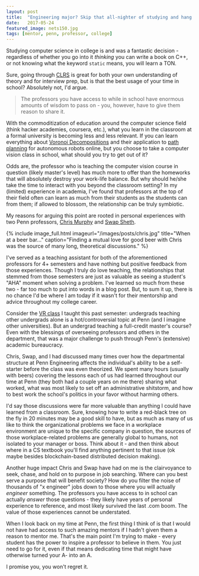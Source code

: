 ```yaml
---
layout: post
title:  "Engineering major? Skip that all-nighter of studying and hang with your profs."
date:   2017-05-24
featured_image: nets150.jpg
tags: [mentor, penn, professor, college]
---
```


Studying computer science in college is and was a fantastic decision - regardless of whether you go into it *thinking* you can write a book on C++, or not knowing what the keyword ```static``` means, you will learn a TON. 

Sure, going through [CLRS](https://mitpress.mit.edu/books/introduction-algorithms) is great for both your own understanding of theory and for interview prep, but is that the best usage of your time in school? Absolutely not, I'd argue. 

>The professors you have access to while in school have enormous amounts of wisdom to pass on - you, however, have to give them reason to share it.

With the commoditization of education around the computer science field (think hacker academies, coursera, etc.), what you learn in the classroom at a formal university is becoming less and less relevant. If you can learn everything about [Voronoi Decompositions](http://paperjs.org/examples/voronoi/) and their application to [path planning](http://www.cs.columbia.edu/~pblaer/projects/path_planner/) for autonomous robots online, but you choose to take a computer vision class in school, what should you try to get out of it?

Odds are, the professor who is teaching the computer vision course in question (likely master's level) has much more to offer than the homeworks that will absolutely destroy your work-life balance. But why should he/she take the time to interact with you beyond the classroom setting? In my (limited) experience in academia, I've found that professors at the top of their field often can learn as much from their students as the students can from them; if allowed to blossom, the relationship can be truly symbiotic. 

My reasons for arguing this point are rooted in personal experiences with two Penn professors, [Chris Murphy](http://seas.upenn.edu/~cdmurphy) and [Swap Sheth](http://seas.upenn.edu/~swapneel).

{% include image_full.html imageurl="/images/posts/chris.jpg" title="When at a beer bar..." caption="Finding a mutual love for good beer with Chris was the source of many long, theoretical discussions." %}

I've served as a teaching assistant for both of the aforementioned professors for 4+ semesters and have nothing but positive feedback from those experiences. Though I truly do love teaching, the relationships that stemmed from those semesters are just as valuable as seeing a student's "AHA" moment when solving a problem. I've learned so much from these two - far too much to put into words in a blog post. But, to sum it up, there is no chance I'd be where I am today if it wasn't for their mentorship and advice throughout my college career.

Consider the [VR class](https://pennvr.com) I taught this past semester: undergrads teaching other undergrads alone is a hot/controversial topic at Penn (and I imagine other universities). But an undergrad teaching a full-credit master's course? Even with the blessings of overseeing professors and others in the department, that was a major challenge to push through Penn's (extensive) academic bureaucracy. 

Chris, Swap, and I had discussed many times over how the departmental structure at Penn Engineering affects the individual's ability to be a self-starter before the class was even theorized. We spent many hours (usually with beers) covering the lessons each of us had learned throughout our time at Penn (they both had a couple years on me there) sharing what worked, what was most likely to set off an administrative shitstorm, and how to best work the school's politics in your favor without harming others.

I'd say those discussions were far more valuable than anything I could have learned from a classroom. Sure, knowing how to write a red-black tree on the fly in 20 minutes may be a good skill to have, but as much as many of us like to think the organizational problems we face in a workplace environment are unique to the specific company in question, the sources of those workplace-related problems are generally global to humans, not isolated to your manager or boss. Think about it - and then think about where in a CS textbook you'll find anything pertinent to that issue (ok maybe besides blockchain-based distributed decision making). 

Another huge impact Chris and Swap have had on me is the clairvoyance to seek, chase, and hold on to purpose in job searching. Where can you best serve a purpose that will benefit society? How do you filter the noise of thousands of "x engineer" jobs down to those where you will actually *engineer* something. The professors you have access to in school can actually *answer* those questions - they likely have years of personal experience to reference, and most likely survived the last .com boom. The value of those experiences cannot be understated. 

When I look back on my time at Penn, the first thing I think of is that I would not have had access to such amazing mentors if I hadn't given them a reason to mentor me. That's the main point I'm trying to make - every student has the power to inspire a professor to believe in them. You just need to go for it, even if that means dedicating time that might have otherwise turned your A- into an A.

 I promise you, you won't regret it.